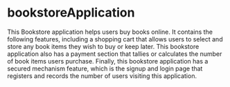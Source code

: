 # bookstoreApplication
This Bookstore application helps users buy books online.
It contains the following features, including a shopping cart that allows users to select and store any book items they wish to buy or keep later.
This bookstore application also has a payment section that tallies or calculates the number of book items users purchase.
Finally, this bookstore application has a secured mechanism feature, which is the signup and login page that registers and records the number of users visiting this application.
